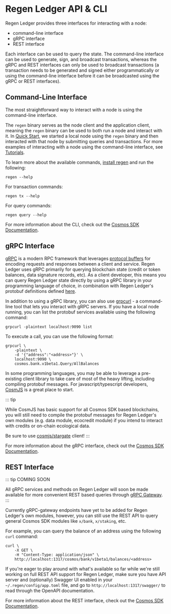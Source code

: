 # Regen Ledger API & CLI

Regen Ledger provides three interfaces for interacting with a node:

- command-line interface
- gRPC interface
- REST interface

Each interface can be used to query the state. The command-line interface can be used to generate, sign, and broadcast transactions, whereas the gRPC and REST interfaces can only be used to broadcast transactions (a transaction needs to be generated and signed either programmatically or using the command-line interface before it can be broadcasted using the gRPC or REST interfaces).

## Command-Line Interface

The most straightforward way to interact with a node is using the command-line interface.

The `regen` binary serves as the node client and the application client, meaning the `regen` binary can be used to both run a node and interact with it. In [Quick Start](../getting-started/), we started a local node using the `regen` binary and then interacted with that node by submitting queries and transactions. For more examples of interacting with a node using the command-line interface, see [Tutorials](../tutorials/).

To learn more about the available commands, [install regen](http://localhost:8080/getting-started/#install-regen) and run the following:
```
regen --help
```

For transaction commands:
```
regen tx --help
```

For query commands:
```
regen query --help
```

For more information about the CLI, check out the [Cosmos SDK Documentation](https://docs.cosmos.network/v0.43/run-node/interact-node.html).

## gRPC Interface

[gRPC](https://grpc.io/docs/what-is-grpc/introduction/) is a modern RPC framework that leverages [protocol buffers](https://developers.google.com/protocol-buffers) for encoding requests and responses between a client and service. Regen Ledger uses gRPC primarily for querying blockchain state (credit or token balances, data signature records, etc). As a client developer, this means you can query Regen Ledger state directly by using a gRPC library in your programming language of choice, in combination with Regen Ledger's protobuf definitions defined [here](https://github.com/regen-network/regen-ledger/tree/master/proto/regen).

In addition to using a gRPC library, you can also use [grpcurl](https://github.com/fullstorydev/grpcurl) - a command-line tool that lets you interact with gRPC servers. If you have a local node running, you can list the protobuf services available using the following command:
```
grpcurl -plaintext localhost:9090 list
```

To execute a call, you can use the following format:
```
grpcurl \
    -plaintext \
    -d '{"address":"<address>"}' \
    localhost:9090 \
    cosmos.bank.v1beta1.Query/AllBalances
```

In some programming languages, you may be able to leverage a pre-existing client library to take care of most of the heavy lifting, including compiling protobuf messages. For javascript/typescript developers, [CosmJS](https://github.com/cosmos/cosmjs) is a great place to start.

::: tip

While CosmJS has basic support for all Cosmos SDK based blockchains, you will still need to compile the protobuf messages for Regen Ledger's own modules (e.g. data module, ecocredit module) if you intend to interact with credits or on-chain ecological data.

Be sure to use [cosmjs/stargate](https://cosmos.github.io/cosmjs/latest/stargate/index.html) client!
:::

For more information about the gRPC interface, check out the [Cosmos SDK Documentation](https://docs.cosmos.network/v0.43/run-node/interact-node.html).

## REST Interface

::: tip COMING SOON

All gRPC services and methods on Regen Ledger will soon be made available for more convenient REST based queries through [gRPC Gateway](https://github.com/grpc-ecosystem/grpc-gateway).
:::

Currently gRPC-gateway endpoints have yet to be added for Regen Ledger's own modules, however, you can still use the REST API to query general Cosmos SDK modules like `x/bank`, `x/staking`, etc.

For example, you can query the balance of an address using the following `curl` command:
```
curl \
    -X GET \
    -H "Content-Type: application/json" \
    http://localhost:1317/cosmos/bank/v1beta1/balances/<address>
```

If you're eager to play around with what's available so far while we're still working on full REST API support for Regen Ledger, make sure you have API server and (optionally) Swagger UI enabled in your `~/.regen/config/app.toml` file, and go to `http://localhost:1317/swagger/` to read through the OpenAPI documentation.

For more information about the REST interface, check out the [Cosmos SDK Documentation](https://docs.cosmos.network/v0.43/run-node/interact-node.html).
